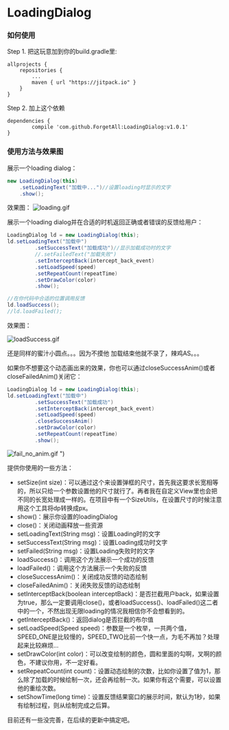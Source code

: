 # LoadingDialog

### 如何使用
Step 1. 把这玩意加到你的build.gradle里:

	allprojects {
		repositories {
			...
			maven { url "https://jitpack.io" }
		}
	}
Step 2. 加上这个依赖

	dependencies {
	        compile 'com.github.ForgetAll:LoadingDialog:v1.0.1'
	}

### 使用方法与效果图
展示一个loading dialog：
```java
new LoadingDialog(this)
    .setLoadingText("加载中...")//设置loading时显示的文字
	.show();
```
效果图：
![loading.gif](http://upload-images.jianshu.io/upload_images/1976147-6ec5b30b9fd59023.gif?imageMogr2/auto-orient/strip)

展示一个loading dialog并在合适的时机返回正确或者错误的反馈给用户：
```java
LoadingDialog ld = new LoadingDialog(this);
ld.setLoadingText("加载中")
         .setSuccessText("加载成功")//显示加载成功时的文字
         //.setFailedText("加载失败")
         .setInterceptBack(intercept_back_event)
         .setLoadSpeed(speed)
         .setRepeatCount(repeatTime)
         .setDrawColor(color)
         .show();

//在你代码中合适的位置调用反馈
ld.loadSuccess();
//ld.loadFailed();
```
效果图：

![
![loadSuccess.gif](http://upload-images.jianshu.io/upload_images/1976147-3af85bae65a0b51d.gif?imageMogr2/auto-orient/strip)
](http://upload-images.jianshu.io/upload_images/1976147-efca9a1ec133b457.gif?imageMogr2/auto-orient/strip)

还是同样的蜜汁小圆点。。。因为不摸他 加载结束他就不录了，辣鸡AS。。。

如果你不想要这个动态画出来的效果，你也可以通过closeSuccessAnim()或者closeFailedAnim()关闭它：
```java
LoadingDialog ld = new LoadingDialog(this);
ld.setLoadingText("加载中")
         .setSuccessText("加载成功")
         .setInterceptBack(intercept_back_event)
         .setLoadSpeed(speed)
         .closeSuccessAnim()
         .setDrawColor(color)
         .setRepeatCount(repeatTime)
         .show();
```
![fail_no_anim.gif](http://upload-images.jianshu.io/upload_images/1976147-ea1a4a0b33393d5d.gif?imageMogr2/auto-orient/strip)
")

提供你使用的一些方法：
* setSize(int size)：可以通过这个来设置弹框的尺寸，首先我这要求长宽相等的，所以只给一个参数设置他的尺寸就行了。再者我在自定义View里也会把不同的长宽处理成一样的。在项目中有一个SizeUtils，在设置尺寸的时候注意用这个工具将dp转换成px。
* show()：展示你设置的loadingDialog
* close()：关闭动画释放一些资源
* setLoadingText(String msg)：设置Loading时的文字
* setSuccessText(String msg)：设置Loading成功时文字
* setFailed(String msg)：设置Loading失败时的文字
* loadSuccess()：调用这个方法展示一个成功的反馈
* loadFailed()：调用这个方法展示一个失败的反馈
* closeSuccessAnim()：关闭成功反馈的动态绘制
* closeFailedAnim()：关闭失败反馈的动态绘制
* setInterceptBack(boolean interceptBack)：是否拦截用户back，如果设置为true，那么一定要调用close()，或者loadSuccess()、loadFailed()这二者中的一个，不然出现无限loading的情况我相信你不会想看到的。
* getInterceptBack()：返回dialog是否拦截的布尔值
* setLoadSpeed(Speed speed)：参数是一个枚举，一共两个值，SPEED_ONE是比较慢的，SPEED_TWO比前一个快一点，为毛不再加？处理起来比较麻烦...
* setDrawColor(int color)：可以改变绘制的颜色，圆和里面的勾啊，叉啊的颜色，不建议你用，不一定好看。
* setRepeatCount(int count)：设置动态绘制的次数，比如你设置了值为1，那么除了加载的时候绘制一次，还会再绘制一次。如果你有这个需要，可以设置他的重绘次数。
* setShowTime(long time)：设置反馈结果窗口的展示时间，默认为1秒，如果有绘制过程，则从绘制完成之后算。

目前还有一些没完善，在后续的更新中搞定吧。

